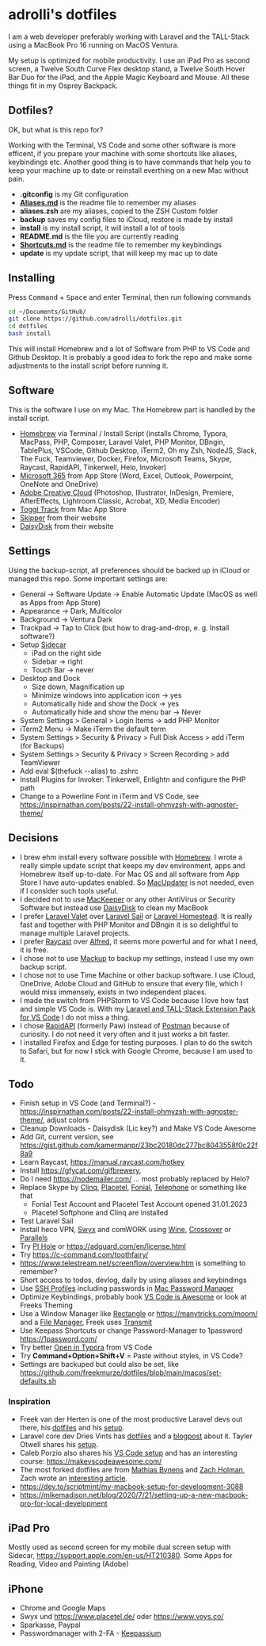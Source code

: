 # adrolli's dotfiles

I am a web developer preferably working with Laravel and the TALL-Stack using a MacBook Pro 16 running on MacOS Ventura.

My setup is optimized for mobile productivity. I use an iPad Pro as second screen, a Twelve South Curve Flex desktop stand, a Twelve South Hover Bar Duo for the iPad, and the Apple Magic Keyboard and Mouse. All these things fit in my Osprey Backpack.

## Dotfiles?

OK, but what is this repo for?

Working with the Terminal, VS Code and some other software is more efficent, if you prepare your machine with some shortcuts like aliases, keybindings etc. Another good thing is to have commands that help you to keep your machine up to date or reinstall everthing on a new Mac without pain.

- **.gitconfig** is my Git configuration
- **[Aliases.md](Aliases.md)** is the readme file to remember my aliases
- **aliases.zsh** are my aliases, copied to the ZSH Custom folder
- **backup** saves my config files to iCloud, restore is made by install
- **install** is my install script, it will install a lot of tools
- **README.md** is the file you are currently reading
- **[Shortcuts.md](Shortcuts.md)** is the readme file to remember my keybindings
- **update** is my update script, that will keep my mac up to date

## Installing

Press <kbd>Command</kbd> + <kbd>Space</kbd> and enter Terminal, then run following commands

```bash
cd ~/Documents/GitHub/
git clone https://github.com/adrolli/dotfiles.git
cd dotfiles
bash install
```

This will install Homebrew and a lot of Software from PHP to VS Code and Github Desktop. It is probably a good idea to fork the repo and make some adjustments to the install script before running it.

## Software

This is the software I use on my Mac. The Homebrew part is handled by the install script.

- [Homebrew](https://brew.sh/) via Terminal / Install Script (installs Chrome, Typora, MacPass, PHP, Composer, Laravel Valet, PHP Monitor, DBngin, TablePlus, VSCode, Github Desktop, iTerm2, Oh my Zsh, NodeJS, Slack, The Fuck, Teamviewer, Docker, Firefox, Microsoft Teams, Skype, Raycast, RapidAPI, Tinkerwell, Helo, Invoker)
- [Microsoft 365](https://www.microsoft.com/de-de/microsoft-365/) from App Store (Word, Excel, Outlook, Powerpoint, OneNote and OneDrive)
- [Adobe Creative Cloud](https://www.adobe.com/) (Photoshop, Illustrator, InDesign, Premiere, AfterEffects, Lightroom Classic, Acrobat, XD, Media Encoder)
- [Toggl Track](https://apps.apple.com/us/app/toggl-track-hours-time-log/id1291898086) from Mac App Store
- [Skipper](https://www.skipper18.com/) from their website
- [DaisyDisk](https://daisydiskapp.com/) from their website

## Settings

Using the backup-script, all preferences should be backed up in iCloud or managed this repo. Some important settings are:

- General -> Software Update -> Enable Automatic Update (MacOS as well as Apps from App Store)
- Appearance -> Dark, Multicolor
- Background -> Ventura Dark
- Trackpad -> Tap to Click (but how to drag-and-drop, e. g. Install software?)
- Setup [Sidecar](https://support.apple.com/HT210380)
  - iPad on the right side
  - Sidebar -> right
  - Touch Bar -> never
- Desktop and Dock
  - Size down, Magnification up
  - Minimize windows into application icon -> yes
  - Automatically hide and show the Dock -> yes
  - Automatically hide and show the menu bar -> Never
- System Settings > General > Login Items -> add PHP Monitor
- iTerm2 Menu -> Make iTerm the default term
- System Settings > Security & Privacy > Full Disk Access > add iTerm (for Backups)
- System Settings > Security & Privacy > Screen Recording > add TeamViewer
- Add eval $(thefuck --alias) to .zshrc
- Install Plugins for Invoker: Tinkerwell, Enlightn and configure the PHP path
- Change to a Powerline Font in iTerm and VS Code, see https://inspirnathan.com/posts/22-install-ohmyzsh-with-agnoster-theme/

## Decisions

- I brew ehm install every software possible with [Homebrew](https://brew.sh). I wrote a really simple update script that keeps my dev environment, apps and Homebrew itself up-to-date. For Mac OS and all software from App Store I have auto-updates enabled. So [MacUpdater](https://www.corecode.io/macupdater/) is not needed, even if I consider such tools useful.
- I decided not to use [MacKeeper](https://mackeeper.com/) or any other AntiVirus or Security Software but instead use [DaisyDisk](https://daisydiskapp.com/) to clean my MacBook
- I prefer [Laravel Valet](https://laravel.com/docs/valet) over [Laravel Sail](https://laravel.com/docs/sail) or [Laravel Homestead](https://laravel.com/docs/homestead). It is really fast and together with PHP Monitor and DBngin it is so delightful to manage multiple Laravel projects.
- I prefer [Raycast](https://www.raycast.com/) over [Alfred](https://www.alfredapp.com/), it seems more powerful and for what I need, it is free.
- I chose not to use [Mackup](https://github.com/lra/mackup) to backup my settings, instead I use my own backup script.
- I chose not to use Time Machine or other backup software. I use iCloud, OneDrive, Adobe Cloud and GitHub to ensure that every file, which I would miss immensely, exists in two independent places.
- I made the switch from PHPStorm to VS Code because I love how fast and simple VS Code is. With my [Laravel and TALL-Stack Extension Pack for VS Code](https://github.com/adrolli/tallui-vscode) I do not miss a thing.
- I chose [RapidAPI](https://paw.cloud/) (formerly Paw) instead of [Postman](https://www.postman.com/) because of curiosity. I do not need it very often and it just works a bit faster.
- I installed Firefox and Edge for testing purposes. I plan to do the switch to Safari, but for now I stick with Google Chrome, because I am used to it.

## Todo

- Finish setup in VS Code (and Terminal?) - https://inspirnathan.com/posts/22-install-ohmyzsh-with-agnoster-theme/, adjust colors
- Cleanup Downloads - Daisydisk (Lic key?) and Make VS Code Awesome
- Add Git, current version, see https://gist.github.com/kamermanpr/23bc20180dc277bc8043558f0c22f8a9
- Learn Raycast, https://manual.raycast.com/hotkey
- Install https://gfycat.com/gifbrewery, 
- Do I need https://nodemailer.com/ ... most probably replaced by Helo?
- Replace Skype by [Clinq](https://clinq.com/), [Placetel](https://placetel.de/), [Fonial](https://www.fonial.de/), [Telephone](https://www.64characters.com/telephone/) or something like that
  - Fonial Test Account and Placetel Test Account opened 31.01.2023
  - Placetel Softphone and Clinq are installed
- Test Laravel Sail
- Install heco VPN, [Swyx](https://apps.apple.com/de/app/swyx-desktop/id1029922555?mt=12) and comWORK using [Wine](https://www.winehq.org/), [Crossover](https://www.codeweavers.com/crossover) or [Parallels](https://www.parallels.com/de/)
- Try [PI Hole](https://github.com/pi-hole/pi-hole) or https://adguard.com/en/license.html 
- Try https://c-command.com/toothfairy/ 
- https://www.telestream.net/screenflow/overview.htm is something to remember?
- Short access to todos, devlog, daily by using aliases and keybindings
- Use [SSH Profiles](https://hiltmon.com/blog/2013/07/18/fast-ssh-windows-with-iterm-2/) including passwords in [Mac Password Manager](https://support.apple.com/de-de/guide/mac-help/mchlf375f392/mac)
- Optimize Keybindings, probably book [VS Code is Awesome](https://makevscodeawesome.com/) or look at Freeks Theming
- Use a Window Manager like [Rectangle](https://github.com/rxhanson/Rectangle) or https://manytricks.com/moom/ and a [File Manager](https://www.macgasm.net/software/file-manager-mac/), Freek uses [Transmit](https://panic.com/transmit/)
- Use Keepass Shortcuts or change Password-Manager to 1password https://1password.com/
- Try better [Open in Typora](https://marketplace.visualstudio.com/items?itemName=cyberbiont.vscode-open-in-typora&utm_source=VSCode.pro&utm_campaign=AhmadAwais) from VS Code
- Try **Command+Option+Shift+V** = Paste without styles, in VS Code?
- Settings are backuped but could also be set, like https://github.com/freekmurze/dotfiles/blob/main/macos/set-defaults.sh

### Inspiration

- Freek van der Herten is one of the most productive Laravel devs out there, his [dotfiles](https://github.com/freekmurze/dotfiles) and his [setup](https://freek.dev/2357-my-current-setup-end-2022-edition).
- Laravel core dev Dries Vints has [dotfiles](https://github.com/driesvints/dotfiles) and a [blogpost](https://driesvints.com/blog/getting-started-with-dotfiles/) about it. Tayler Otwell shares his [setup](https://medium.com/@taylorotwell/how-i-work-october-2018-edition-e66a09931e7f).
- Caleb Porzio also shares his [VS Code setup](https://calebporzio.com/my-vs-code-setup-2) and has an interesting course: https://makevscodeawesome.com/
- The most forked dotfiles are from [Mathias Bynens](https://github.com/mathiasbynens/dotfiles) and [Zach Holman](https://github.com/holman/dotfiles), Zach wrote an [interesting article](https://zachholman.com/2010/08/dotfiles-are-meant-to-be-forked/).
- https://dev.to/scriptmint/my-macbook-setup-for-development-3088
- https://mikemadison.net/blog/2020/7/21/setting-up-a-new-macbook-pro-for-local-development

## iPad Pro

Mostly used as second screen for my mobile dual screen setup with Sidecar, https://support.apple.com/en-us/HT210380. Some Apps for Reading, Video and Painting (Adobe)

## iPhone

- Chrome and Google Maps
- Swyx und https://www.placetel.de/ oder https://www.voys.co/
- Sparkasse, Paypal
- Passwordmanager with 2-FA - [Keepassium](https://apps.apple.com/de/app/keepassium-keepass-passwords/id1435127111)
